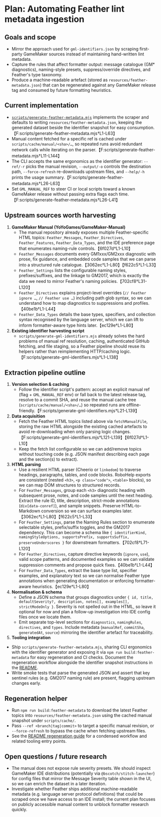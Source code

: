 # Plan: Automating Feather lint metadata ingestion

## Goals and scope
- Mirror the approach used for `gml-identifiers.json` by scraping first-party GameMaker sources instead of maintaining hand-written lint metadata.
- Capture the rules that affect formatter output: message catalogue (GM* diagnostics), naming-style presets, suppress/override directives, and Feather's type taxonomy.
- Produce a machine-readable artefact (stored as `resources/feather-metadata.json`) that can be regenerated against any GameMaker release tag and consumed by future formatting heuristics.

## Current implementation
- [`scripts/generate-feather-metadata.mjs`](../scripts/generate-feather-metadata.mjs) implements the scraper and defaults to writing `resources/feather-metadata.json`, keeping the generated dataset beside the identifier snapshot for easy consumption.【F:scripts/generate-feather-metadata.mjs†L1-L63】
- Manual content fetched for a specific ref is cached under `scripts/cache/manual/<sha>/…`, so repeated runs avoid redundant network calls while iterating on the parser.【F:scripts/generate-feather-metadata.mjs†L11-L144】
- The CLI accepts the same ergonomics as the identifier generator: `--ref/-r` picks the manual revision, `--output/-o` controls the destination path, `--force-refresh` re-downloads upstream files, and `--help/-h` prints the usage summary.【F:scripts/generate-feather-metadata.mjs†L26-L63】
- Set `GML_MANUAL_REF` to steer CI or local scripts toward a known GameMaker release without passing extra flags each time.【F:scripts/generate-feather-metadata.mjs†L26-L41】

## Upstream sources worth harvesting
1. **GameMaker Manual (YoYoGames/GameMaker-Manual)**
   - The manual repository already exposes multiple Feather-specific HTML topics: `Feather_Messages`, `Feather_Directives`, `Feather_Features`, `Feather_Data_Types`, and the IDE preference page that enumerates naming-rule controls.【6f027d†L1-L10】
   - `Feather_Messages` documents every GM1xxx/GM2xxx diagnostic with prose, fix guidance, and embedded code samples that we can parse into a structured rule catalogue.【3062ec†L1-L80】【f622c5†L1-L33】
   - `Feather_Settings` lists the configurable naming styles, prefixes/suffixes, and the linkage to GM2017, which is exactly the data we need to mirror Feather's naming policies.【702cf8†L31-L120】
   - `Feather_Directives` explains project-level overrides (`// Feather ignore …`, `// Feather use …`) including path glob syntax, so we can understand how to map diagnostics to suppressions and profiles.【40be1b†L1-L44】
   - `Feather_Data_Types` details the base types, specifiers, and collection syntax recognised by the language server, which we can lift to inform formatter-aware type hints later.【ec129e†L1-L80】
2. **Existing identifier harvesting script**
   - `scripts/generate-gml-identifiers.mjs` already solves the hard problems of manual ref resolution, caching, authenticated GitHub fetching, and file staging, so a Feather pipeline should reuse its helpers rather than reimplementing HTTP/caching logic.【F:scripts/generate-gml-identifiers.mjs†L1-L138】

## Extraction pipeline outline
1. **Version selection & caching**
   - Follow the identifier script's pattern: accept an explicit manual ref (flag + `GML_MANUAL_REF` env) or fall back to the latest release tag, resolve to a commit SHA, and reuse the manual cache tree (`scripts/cache/manual/<sha>/…`) so repeated runs are offline-friendly.【F:scripts/generate-gml-identifiers.mjs†L21-L139】
2. **Data acquisition**
   - Fetch the Feather HTML topics listed above via `fetchManualFile`, storing the raw HTML alongside the existing cached artefacts to avoid re-downloading when only parsing logic changes.【F:scripts/generate-gml-identifiers.mjs†L121-L139】【6f027d†L1-L10】
   - Keep the fetch list configurable so we can add/remove topics without touching code (e.g. JSON manifest describing each page and the section(s) to extract).
3. **HTML parsing**
   - Use a resilient HTML parser (Cheerio or `linkedom`) to traverse headings, paragraphs, tables, and code blocks. RoboHelp exports are consistent (nested `<h3>`, `<p class="code">`, `<table>` blocks), so we can map DOM structures to structured records.
   - For `Feather_Messages`, group each `<h3>` diagnostic heading with subsequent prose, notes, and code samples until the next heading. Extract the rule ID, title, description, strict-mode annotations (`div[data-conref]`), and sample snippets. Preserve HTML-to-Markdown conversion so we can surface examples later.【3062ec†L1-L80】【f622c5†L1-L33】
   - For `Feather_Settings`, parse the Naming Rules section to enumerate selectable styles, prefix/suffix toggles, and the GM2017 dependency. This can become a schema like `{ identifierKind, namingStyleOptions, supportsPrefix, supportsSuffix, preserveUnderscores }` for downstream formatters.【702cf8†L71-L120】
   - For `Feather_Directives`, capture directive keywords (`ignore`, `use`), valid scope patterns, and documented examples so we can validate suppression comments and propose quick fixes.【40be1b†L1-L44】
   - For `Feather_Data_Types`, extract the base type list, specifier examples, and explanatory text so we can normalise Feather type annotations when generating documentation or enforcing formatter-aware heuristics.【ec129e†L1-L80】
4. **Normalisation & schema**
   - Define a JSON schema that groups diagnostics under `{ id, title, defaultSeverity?, description, notes[], examples[], strictModeOnly }`. Severity is not spelled out in the HTML, so leave it optional for now and plan a follow-up investigation into IDE config files once we locate them.
   - Emit separate top-level sections for `diagnostics`, `namingRules`, `directives`, and `types`. Include metadata (`manualRef`, `commitSha`, `generatedAt`, `source`) mirroring the identifier artefact for traceability.
5. **Tooling integration**
  - Ship `scripts/generate-feather-metadata.mjs`, sharing CLI ergonomics with the identifier generator and exposing it via `npm run build:feather-metadata` for easy regeneration and CI checks. Document the regeneration workflow alongside the identifier snapshot instructions in the [README](../README.md#regenerate-metadata-snapshots).
  - Write smoke tests that parse the generated JSON and assert that key sentinel rules (e.g. GM2017 naming rule) are present, flagging upstream changes early.

## Regeneration helper
- Run `npm run build:feather-metadata` to download the latest Feather topics into `resources/feather-metadata.json` using the cached manual snapshot under `scripts/cache/`.
- Pass `--ref <branch|tag|commit>` to target a specific manual revision, or `--force-refresh` to bypass the cache when fetching upstream files.
- See the [README regeneration guide](../README.md#regenerate-metadata-snapshots) for a condensed workflow and related tooling entry points.

## Open questions / future research
- The manual does not expose rule severity presets. We should inspect GameMaker IDE distributions (potentially via `@bscotch/stitch-launcher`) for config files that mirror the Message Severity table shown in the UI, so we can enrich the dataset in a later iteration.
- Investigate whether Feather ships additional machine-readable metadata (e.g. language server protocol definitions) that could be scraped once we have access to an IDE install; the current plan focuses on publicly accessible manual content to unblock formatter research quickly.
